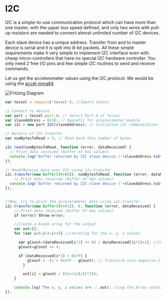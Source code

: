 # I2C

I2C is a simple-to-use communication protocol which can have more than one master, with the upper bus speed defined, and only two wires with pull-up resistors are needed to connect almost _unlimited_ number of I2C devices.

Each slave device has a unique address. Transfer from and to master device is serial and it is split into 8-bit packets. All these simple requirements make it very simple to implement I2C interface even with cheap micro-controllers that have no special I2C hardware controller. You only need 2 free I/O pins and few simple i2C routines to send and receive commands.

Let us get the accelerometer values using the I2C protocol. We would be using the [accel-mma84](https://www.seeedstudio.com/Tessel-Accelerometer-Module-p-2223.html)

![Fritzing Diagram](blob:http://imgur.com/17190ee8-62ea-431d-a67b-3289a3be9287)

```js
var tessel = require('tessel'); //Import tessel

// Connect to device
var port = tessel.port.A; // Select Port A of Tessel
var slaveAddress = 0x1D; // Specefic for accelerometer module
var i2c = new port.I2C(slaveAddress); // Initialize I2C communication

// Details of I2C transfer
var numBytesToRead = 1; // Read back this number of bytes

i2c.read(numBytesToRead, function (error, dataReceived) {
  // Print data received (buffer of hex values)
  console.log('Buffer returned by I2C slave device ('+slaveAddress.toString(16)+'):', dataReceived);
});

// Read/Receive data over I2C using i2c.transfer
i2c.transfer(new Buffer([0x0D]), numBytesToRead, function (error, dataReceived) {
    // Print data received (buffer of hex values)
  console.log('Buffer returned by I2C slave device ('+slaveAddress.toString(16)+'):', dataReceived);
});


//Now, try to print the accelerometer data using i2c.transfer
i2c.transfer(new Buffer([0x01]), 6, function (error, dataReceived) {
    // Print data received (buffer of hex values)
    if (error) throw error;

    //Create a blank array for the output
    var out=[];
    for (var i=0;i<3;i++){ //iterating for the x, y, z values

      var gCount=(dataReceived[i*2] << 8) | dataReceived[(i*2)+1]; //Converting the 8 bit data into a 12 bit
      gCount=gCount >> 4;

      if (dataReceived[i*2] > 0x7F) {
          gCount = -(1 + 0xFFF - gCount); // Transform into negative 2's complement
        }

        out[i] = gCount / ((1<<12)/(2*2));
    }

    console.log('The x, y, z values are :',out); //Log the Array containing the x,y,z values
});
```
